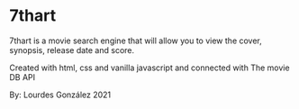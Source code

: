 # 7thart

<p>7thart is a movie search engine that will allow you to view the cover, synopsis, release date and score.</p>
<p>Created with html, css and vanilla javascript and connected with The movie DB API</p>


<p>By: Lourdes González 2021</p>
